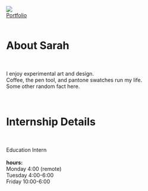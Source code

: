 <html>
<head> 
<link rel="stylesheet" type="text/css" href="mystyle.css">
</head>
<body> 
<div class="everything">
<div class="logo"><a href="index.html"/>    
    <img src="https://static1.squarespace.com/static/58349a2cf5e2313c9c898b9a/t/58360580e6f2e1fa62b84bb8/1479935469577/?format=1500w"></div>

<div class="second"> 
<a class="btn" href="http://www.sarahkatz.design" role="button">Portfolio</a>
<br>
<br><h1>About Sarah</h1>
<br><p>I enjoy experimental art and design.
<br>Coffee, the pen tool, and pantone swatches run my life. 
<br>Some other random fact here.</p>
<br><h1>Internship Details</h1>
<br><p>Education Intern<br>
<br><b>hours:</b>
<br>Monday 4:00 (remote)
<br>Tuesday 4:00-6:00
<br>Friday 10:00-6:00
</p>
</div>
</div>
</body></html>    


